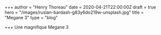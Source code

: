 +++
author = "Henry Thoreau"
date = 2020-04-21T22:00:00Z
draft = true
hero = "/images/ruslan-bardash-g83y6do219w-unsplash.jpg"
title = "Megane 3"
type = "blog"

+++
Une magnifique Megane 3